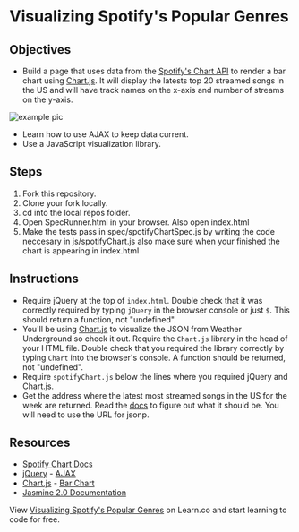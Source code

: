 

# Visualizing Spotify's Popular Genres

## Objectives

* Build a page that uses data from the [Spotify's Chart API](http://charts.spotify.com/docs) to render a bar chart using [Chart.js](http://chartkick.com/). It will display the latests top 20 streamed songs in the US and will have track names on the x-axis and number of streams on the y-axis.

<img src="http://ironboard-curriculum-content.s3.amazonaws.com/front-end/lab-assets/example.png" alt="example pic">

* Learn how to use AJAX to keep data current.
* Use a JavaScript visualization library.

## Steps

1. Fork this repository.
2. Clone your fork locally.
3. cd into the local repos folder.
4. Open SpecRunner.html in your browser. Also open index.html
5. Make the tests pass in spec/spotifyChartSpec.js by writing the code neccesary in js/spotifyChart.js also make sure when your finished the chart is appearing in index.html

## Instructions

* Require jQuery at the top of `index.html`. Double check that it was correctly required by typing `jQuery` in the browser console or just `$`. This should return a function, not "undefined".
* You'll be using [Chart.js](http://www.chartjs.org/) to visualize the JSON from Weather Underground so check it out. Require the `Chart.js` library in the head of your HTML file. Double check that you required the library correctly by typing `Chart` into the browser's console. A function should be returned, not "undefined".
* Require `spotifyChart.js` below the lines where you required jQuery and Chart.js.
* Get the address where the latest most streamed songs in the US for the week are returned. Read the [docs](http://charts.spotify.com/docs) to figure out what it should be. You will need to use the URL for jsonp.

## Resources

* [Spotify Chart Docs](http://charts.spotify.com/docs)
* [jQuery](http://api.jquery.com/) - [AJAX](http://api.jquery.com/jquery.ajax/)
* [Chart.js](http://www.chartjs.org/docs/#getting-started) - [Bar Chart](http://www.chartjs.org/docs/#bar-chart-example-usage)
* [Jasmine 2.0 Documentation](http://jasmine.github.io/2.0/introduction.html)

<p data-visibility='hidden'>View <a href='https://learn.co/lessons/fe-js-spotify-api-ajax' title='Visualizing Spotify's Popular Genres'>Visualizing Spotify's Popular Genres</a> on Learn.co and start learning to code for free.</p>
